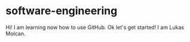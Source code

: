 # software-engineering

Hi! I am learning now how to use GitHub.
Ok let's get started!
I am Lukas Molcan.
